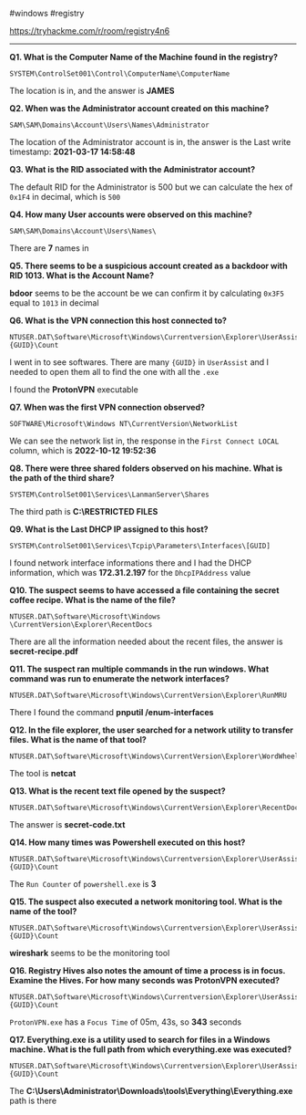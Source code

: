 #windows #registry

https://tryhackme.com/r/room/registry4n6

---

**Q1. What is the Computer Name of the Machine found in the registry?**

```text
SYSTEM\ControlSet001\Control\ComputerName\ComputerName
```
The location is in, and the answer is **JAMES**

**Q2. When was the Administrator account created on this machine?**

```text
SAM\SAM\Domains\Account\Users\Names\Administrator
```
The location of the Administrator account is in, the answer is the Last write timestamp: **2021-03-17 14:58:48**

**Q3. What is the RID associated with the Administrator account?**

The default RID for the Administrator is 500 but we can calculate the hex of `0x1F4` in decimal, which is `500`

**Q4. How many User accounts were observed on this machine?**

```text
SAM\SAM\Domains\Account\Users\Names\
```
There are **7** names in 

**Q5. There seems to be a suspicious account created as a backdoor with RID 1013. What is the Account Name?**

**bdoor** seems to be the account be we can confirm it by calculating `0x3F5` equal to `1013` in decimal

**Q6. What is the VPN connection this host connected to?**

```text
NTUSER.DAT\Software\Microsoft\Windows\Currentversion\Explorer\UserAssist\{GUID}\Count
``` 
I went in to see softwares. There are many `{GUID}` in `UserAssist` and I needed to open them all to find the one with all the `.exe`

I found the **ProtonVPN** executable

**Q7. When was the first VPN connection observed?**

```text
SOFTWARE\Microsoft\Windows NT\CurrentVersion\NetworkList
```
We can see the network list in, the response in the `First Connect LOCAL` column, which is **2022-10-12 19:52:36**

**Q8. There were three shared folders observed on his machine. What is the path of the third share?**

```text
SYSTEM\ControlSet001\Services\LanmanServer\Shares
```

The third path is **C:\RESTRICTED FILES**

**Q9. What is the Last DHCP IP assigned to this host?**

```text
SYSTEM\ControlSet001\Services\Tcpip\Parameters\Interfaces\[GUID]
```
I found network interface informations there and I had the DHCP information, which was **172.31.2.197** for the `DhcpIPAddress` value

**Q10. The suspect seems to have accessed a file containing the secret coffee recipe. What is the name of the file?**

```text
NTUSER.DAT\Software\Microsoft\Windows \CurrentVersion\Explorer\RecentDocs
```

There are all the information needed about the recent files, the answer is **secret-recipe.pdf**

**Q11. The suspect ran multiple commands in the run windows. What command was run to enumerate the network interfaces?**

```text
NTUSER.DAT\Software\Microsoft\Windows\CurrentVersion\Explorer\RunMRU
```

There I found the command **pnputil /enum-interfaces**

**Q12. In the file explorer, the user searched for a network utility to transfer files. What is the name of that tool?**

```text
NTUSER.DAT\Software\Microsoft\Windows\CurrentVersion\Explorer\WordWheelQuery
```

The tool is **netcat**

**Q13. What is the recent text file opened by the suspect?**

```text
NTUSER.DAT\Software\Microsoft\Windows\CurrentVersion\Explorer\RecentDocs
```

The answer is **secret-code.txt**

**Q14. How many times was Powershell executed on this host?**

```text
NTUSER.DAT\Software\Microsoft\Windows\Currentversion\Explorer\UserAssist\{GUID}\Count
``` 

The `Run Counter` of `powershell.exe` is **3**

**Q15. The suspect also executed a network monitoring tool. What is the name of the tool?**

```text
NTUSER.DAT\Software\Microsoft\Windows\Currentversion\Explorer\UserAssist\{GUID}\Count
``` 

**wireshark** seems to be the monitoring tool

**Q16. Registry Hives also notes the amount of time a process is in focus. Examine the Hives. For how many seconds was ProtonVPN executed?**

```text
NTUSER.DAT\Software\Microsoft\Windows\Currentversion\Explorer\UserAssist\{GUID}\Count
``` 

`ProtonVPN.exe` has a `Focus Time` of 05m, 43s, so **343** seconds

**Q17. Everything.exe is a utility used to search for files in a Windows machine. What is the full path from which everything.exe was executed?**

```text
NTUSER.DAT\Software\Microsoft\Windows\Currentversion\Explorer\UserAssist\{GUID}\Count
``` 

The **C:\Users\Administrator\Downloads\tools\Everything\Everything.exe** path is there

